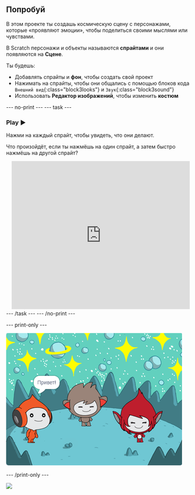 ## Попробуй

В этом проекте ты создашь космическую сцену с персонажами, которые «проявляют эмоции», чтобы поделиться своими мыслями или чувствами.

В Scratch персонажи и объекты называются **спрайтами** и они появляются на **Сцене**.

Ты будешь:
+ Добавлять спрайты и **фон**, чтобы создать свой проект
+ Нажимать на спрайты, чтобы они общались с помощью блоков кода `Внешний вид`{:class="block3looks"} и `Звук`{:class="block3sound"}
+ Использовать **Редактор изображений**, чтобы изменить **костюм**

--- no-print --- --- task ---
### Play ▶️
<div style="display: flex; flex-wrap: wrap">
<div style="flex-basis: 175px; flex-grow: 1">  
Нажми на каждый спрайт, чтобы увидеть, что они делают. 

Что произойдёт, если ты нажмёшь на один спрайт, а затем быстро нажмёшь на другой спрайт?
</div>
<div class="scratch-preview" style="margin-left: 15px;">
  <iframe allowtransparency="true" width="485" height="402" src="https://scratch.mit.edu/projects/embed/485673032/?autostart=false" frameborder="0"></iframe>
</div>
</div>
--- /task --- --- /no-print ---

--- print-only ---

![Завершённый проект.](images/showcase_static.png)

--- /print-only ---

![](https://code.org/api/hour/begin_raspi_space.png)

